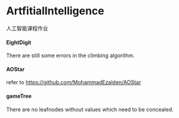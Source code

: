 # ArtfitialIntelligence
人工智能课程作业

#### EightDigit
There are still some errors in the climbing algorithm.
#### AOStar
refer to https://github.com/MohammadEzalden/AOStar
#### gameTree
There are no leafnodes without values which need to be concealed.
